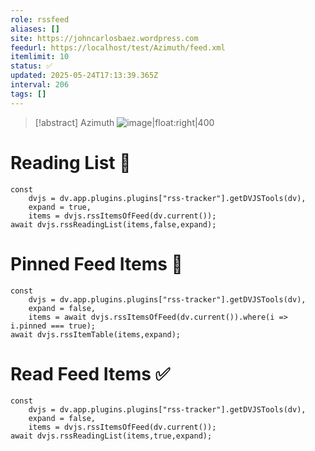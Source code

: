 ```yaml
---
role: rssfeed
aliases: []
site: https://johncarlosbaez.wordpress.com
feedurl: https://localhost/test/Azimuth/feed.xml
itemlimit: 10
status: ✅
updated: 2025-05-24T17:13:39.365Z
interval: 206
tags: []
---
```


> [!abstract] Azimuth
> ![image|float:right|400](https://s0.wp.com/i/buttonw-com.png) 

# Reading List 📑

~~~dataviewjs
const
	dvjs = dv.app.plugins.plugins["rss-tracker"].getDVJSTools(dv),
	expand = true,
	items = dvjs.rssItemsOfFeed(dv.current());
await dvjs.rssReadingList(items,false,expand);
~~~

# Pinned Feed Items 📍

~~~dataviewjs
const
	dvjs = dv.app.plugins.plugins["rss-tracker"].getDVJSTools(dv),
	expand = false,
	items = await dvjs.rssItemsOfFeed(dv.current()).where(i => i.pinned === true);
await dvjs.rssItemTable(items,expand);
~~~

# Read Feed Items ✅

~~~dataviewjs
const
	dvjs = dv.app.plugins.plugins["rss-tracker"].getDVJSTools(dv),
	expand = false,
	items = dvjs.rssItemsOfFeed(dv.current());
await dvjs.rssReadingList(items,true,expand);
~~~